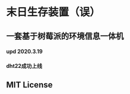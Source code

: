 <!--
 * @Author: Gehrychiang
 * @LastEditTime: 2020-03-19 22:52:55
 * @Website: www.yilantingfeng.site
 * @E-mail: gehrychiang@aliyun.com
 -->
# 末日生存装置（误）
## 一套基于树莓派的环境信息一体机

#### upd 2020.3.19
#### dht22成功上线

## MIT License
